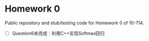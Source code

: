 # Homework 0
Public repository and stub/testing code for Homework 0 of 10-714.



- [ ] Question6未完成：利用C++实现Softmax回归
